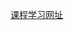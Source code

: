 [课程学习网址](https://www.bilibili.com/video/BV1Rs411c7HG/?spm_id_from=333.337.search-card.all.click&vd_source=d9e178b992882410dc0927d40741958a)

